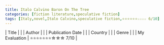 ```yaml
---
title: Italo Calvino Baron On The Tree
categories: [fiction literature,speculative fiction]
tags: [Italy,novel,Italo Calvino,speculative fiction,⭐⭐⭐⭐⭐⭐☆☆☆☆ 6/10]
---
```


| Title |  |
| Author |  |
| Publication Date |   |
| Country |  |
| Genre |   |
| My Evaluation | ⭐⭐⭐⭐⭐⭐⭐☆☆☆ 7/10  |
        